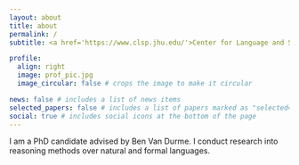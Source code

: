 ```yaml
---
layout: about
title: about
permalink: /
subtitle: <a href='https://www.clsp.jhu.edu/'>Center for Language and Speech Processing</a>

profile:
  align: right
  image: prof_pic.jpg
  image_circular: false # crops the image to make it circular

news: false # includes a list of news items
selected_papers: false # includes a list of papers marked as "selected={true}"
social: true # includes social icons at the bottom of the page
---
```



I am a PhD candidate advised by Ben Van Durme. I conduct research into reasoning methods over natural and formal languages.
